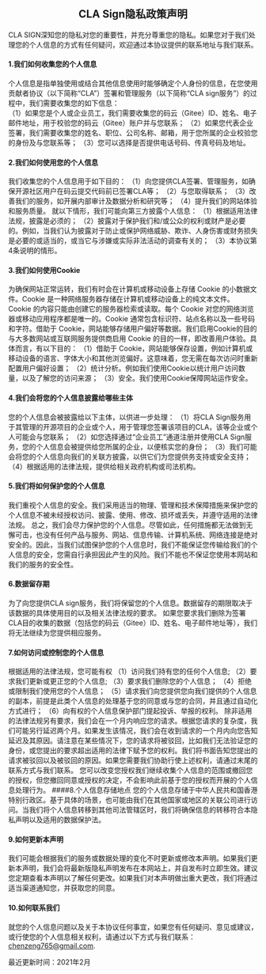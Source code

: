 ## <center>CLA Sign隐私政策声明</center>

CLA SIGN深知您的隐私对您的重要性，并充分尊重您的隐私。如果您对于我们处理您的个人信息的方式有任何疑问，欢迎通过本协议提供的联系地址与我们联系。

#### 1.我们如何收集您的个人信息
个人信息是指单独使用或结合其他信息使用时能够确定个人身份的信息，在您使用贡献者协议（以下简称“CLA”）签署和管理服务（以下简称“CLA sign服务”）的过程中，我们需要收集您的如下信息：</br>
（1）如果您是个人或企业员工，我们需要收集您的码云（Gitee）ID、姓名、电子邮件地址，用于校验您的码云（Gitee）账户并与您联系；
（2）如果您代表企业签署，我们需要收集您的姓名、职位、公司名称、邮箱，用于您所属的企业校验您的身份及与您联系等；
（3）您可以选择是否提供电话号码、传真号码及地址。
#### 2.我们如何使用您的个人信息
我们收集您的个人信息用于如下目的：
（1）向您提供CLA签署、管理服务，如确保开源社区用户在码云提交代码前已签署CLA等；
（2）与您取得联系；
（3）改善我们的服务，如开展内部审计及数据分析和研究等；
（4）提升我们的网站体验和服务质量。
就以下情形，我们可能向第三方披露个人信息：
（1）根据适用法律法规，披露是必须的；
（2）披露对于保护我们和/或公众的权利或财产是必要的。例如，当我们认为披露对于防止或保护网络威胁、欺诈、人身伤害或财务损失是必要的或适当的，或当它与涉嫌或实际非法活动的调查有关的；
（3）本协议第4条说明的情形。
#### 3.我们如何使用Cookie
为确保网站正常运转，我们有时会在计算机或移动设备上存储 Cookie 的小数据文件。Cookie 是一种网络服务器存储在计算机或移动设备上的纯文本文件。Cookie 的内容只能由创建它的服务器检索或读取。每个 Cookie 对您的网络浏览器或移动应用程序都是唯一的。Cookie 通常包含标识符、站点名称以及一些号码和字符。借助于 Cookie，网站能够存储用户偏好等数据。我们启用Cookie的目的与大多数网站或互联网服务提供商启用 Cookie 的目的一样，即改善用户体验。具体而言，有以下目的：
（1）借助于 Cookie，网站能够保存设置，例如计算机或移动设备的语言、字体大小和其他浏览偏好。这意味着，您无需在每次访问时重新配置用户偏好设置；
（2）统计分析。例如我们使用Cookie以统计用户访问数量，以及了解您的访问来源；
（3）安全。我们使用Cookie保障网站运作安全。
#### 4.我们会将您的个人信息披露给哪些主体
您的个人信息会被披露给以下主体，以供进一步处理：
（1）将CLA Sign服务用于其管理的开源项目的企业或个人，用于管理您签署该项目的CLA，该等企业或个人可能会与您联系；
（2）如您选择通过“企业员工”通道注册并使用CLA Sign服务，您的个人信息会被提供给您所属的企业，以便核实您的身份；
（3）我们可能会将您的个人信息向我们的关联方披露，以供它们为您提供务支持或安全支持；
（4）根据适用的法律法规，提供给相关政府机构或司法机构。
#### 5.我们将如何保护您的个人信息
我们重视个人信息的安全。我们采用适当的物理、管理和技术保障措施来保护您的个人信息不被未经授权访问、披露、使用、修改、损坏或丢失，并遵守适用的法律法规。
总之，我们会尽力保护您的个人信息。尽管如此，任何措施都无法做到无懈可击，也没有任何产品与服务、网站、信息传输、计算机系统、网络连接是绝对安全的。因此，当我们试图保护您的个人信息时，我们不能保证您传输给我们的个人信息的安全，您需自行承担因此产生的风险。我们不能也不保证您使用本网站和我们的服务的安全性。
#### 6.数据留存期
为了向您提供CLA sign服务，我们将保留您的个人信息。数据留存的期限取决于该数据的具体使用目的以及相关法律法规的要求。
如果您要求我们删除为签署CLA目的收集的数据（包括您的码云（Gitee）ID、姓名、电子邮件地址等），我们将无法继续为您提供相应服务。
#### 7.如何访问或控制您的个人信息
根据适用的法律法规，您可能有权
（1）访问我们持有您的任何个人信息;
（2）要求我们更新或更正您的个人信息;
（3）要求我们删除您的个人信息；
（4）拒绝或限制我们使用您的个人信息；
（5）请求我们向您提供您向我们提供的个人信息的副本，前提是此类个人信息的处理基于您的同意或与您的合同，并且通过自动化方式进行；
（6）向有权的个人信息保护部门提起投诉、举报的权利。
除非适用的法律法规另有要求，我们会在一个月内响应您的请求。根据您请求的复杂度，我们可能另行延迟两个月。如果发生该情况，我们会在收到请求的一个月内向您告知延迟及其原因。请注意在某些情况下，您的请求将被驳回，比如我们无法验证您的身份，或您提出的要求超出适用的法律下赋予您的权利。我们将书面告知您提出的请求被驳回以及被驳回的原因。如果您需要我们协助行使上述权利，请通过末尾的联系方式与我们联系。
您可以改变您授权我们继续收集个人信息的范围或撤回您的授权，但您撤回同意或授权的决定，不会影响此前基于您的授权而开展的个人信息处理行为。
####8.个人信息存储地点
您的个人信息存储于中华人民共和国香港特别行政区。基于具体的场景，也可能由我们在其他国家或地区的关联公司进行访问。当我们将个人信息转移到其他司法管辖区时，我们将确保信息的转移符合本隐私声明以及适用的数据保护法。
#### 9.如何更新本声明
我们可能会根据我们的服务或数据处理的变化不时更新或修改本声明。如果我们更新本声明，我们会将最新版隐私声明发布在本网站上，并自发布时立即生效。建议您定期查看本声明以了解任何更改。如果我们对本声明做出重大更改，我们将通过适当渠道通知您，并获取您的同意。
#### 10.如何联系我们
就您的个人信息问题以及关于本协议任何事宜，如果您有任何疑问、意见或建议，或行使您的个人信息相关权利，请通过以下方式与我们联系：chenzeng765@gmail.com. 

最近更新时间：2021年2月
